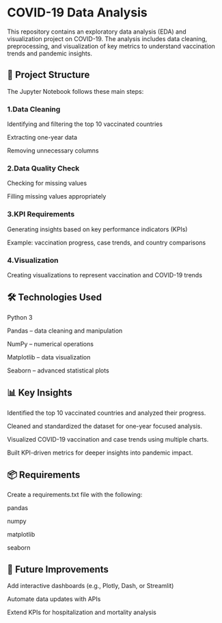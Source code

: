 # COVID-19 Data Analysis

This repository contains an exploratory data analysis (EDA) and visualization project on COVID-19. The analysis includes data cleaning, preprocessing, and visualization of key metrics to understand vaccination trends and pandemic insights.

## 📂 Project Structure
The Jupyter Notebook follows these main steps:
### 1.Data Cleaning
 Identifying and filtering the top 10 vaccinated countries

 Extracting one-year data

 Removing unnecessary columns

### 2.Data Quality Check
 Checking for missing values

 Filling missing values appropriately

### 3.KPI Requirements
 Generating insights based on key performance indicators (KPIs)

 Example: vaccination progress, case trends, and country comparisons

### 4.Visualization
 Creating visualizations to represent vaccination and COVID-19 trends

## 🛠️ Technologies Used
 Python 3

 Pandas – data cleaning and manipulation

 NumPy – numerical operations

 Matplotlib – data visualization

 Seaborn – advanced statistical plots

## 📊 Key Insights
 Identified the top 10 vaccinated countries and analyzed their progress.

 Cleaned and standardized the dataset for one-year focused analysis.

 Visualized COVID-19 vaccination and case trends using multiple charts.

 Built KPI-driven metrics for deeper insights into pandemic impact.

## 📦 Requirements
 Create a requirements.txt file with the following:

  pandas  
 
  numpy  
 
  matplotlib  
 
  seaborn  

## 📌 Future Improvements
 Add interactive dashboards (e.g., Plotly, Dash, or Streamlit)

 Automate data updates with APIs

 Extend KPIs for hospitalization and mortality analysis

